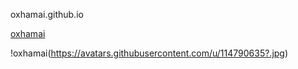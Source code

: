 oxhamai.github.io

[oxhamai](https://github.com/oxhamai)

!oxhamai(https://avatars.githubusercontent.com/u/114790635?.jpg)

